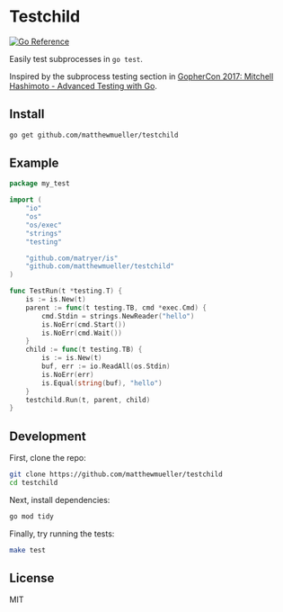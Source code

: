 # Testchild

[![Go Reference](https://pkg.go.dev/badge/github.com/matthewmueller/testchild.svg)](https://pkg.go.dev/github.com/matthewmueller/testchild)

Easily test subprocesses in `go test`.

Inspired by the subprocess testing section in [GopherCon 2017: Mitchell Hashimoto - Advanced Testing with Go](https://youtu.be/8hQG7QlcLBk?t=2031).

## Install

```sh
go get github.com/matthewmueller/testchild
```

## Example

```go
package my_test

import (
	"io"
	"os"
	"os/exec"
	"strings"
	"testing"

	"github.com/matryer/is"
	"github.com/matthewmueller/testchild"
)

func TestRun(t *testing.T) {
	is := is.New(t)
	parent := func(t testing.TB, cmd *exec.Cmd) {
		cmd.Stdin = strings.NewReader("hello")
		is.NoErr(cmd.Start())
		is.NoErr(cmd.Wait())
	}
	child := func(t testing.TB) {
		is := is.New(t)
		buf, err := io.ReadAll(os.Stdin)
		is.NoErr(err)
		is.Equal(string(buf), "hello")
	}
	testchild.Run(t, parent, child)
}
```

## Development

First, clone the repo:

```sh
git clone https://github.com/matthewmueller/testchild
cd testchild
```

Next, install dependencies:

```sh
go mod tidy
```

Finally, try running the tests:

```sh
make test
```

## License

MIT
